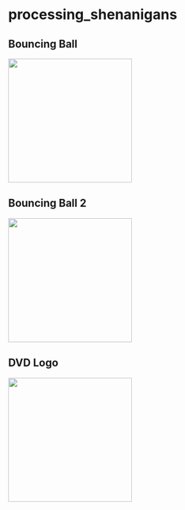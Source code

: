 # processing_shenanigans

## Bouncing Ball
<img src="/images/bball.gif" width="250"/>

## Bouncing Ball 2
<img src="/images/bball2.gif" width="250"/>

## DVD Logo
<img src="/images/dvd.gif" width="250"/>
